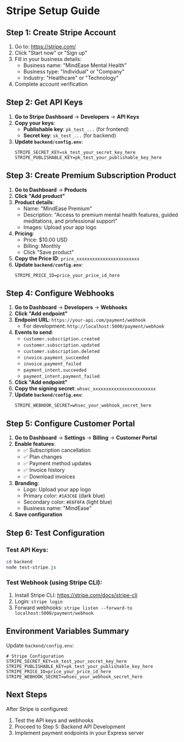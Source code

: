 # Stripe Setup Guide

## Step 1: Create Stripe Account

1. Go to: https://stripe.com/
2. Click "Start now" or "Sign up"
3. Fill in your business details:
   - Business name: "MindEase Mental Health"
   - Business type: "Individual" or "Company"
   - Industry: "Healthcare" or "Technology"
4. Complete account verification

## Step 2: Get API Keys

1. **Go to Stripe Dashboard** → **Developers** → **API Keys**
2. **Copy your keys**:
   - **Publishable key**: `pk_test_...` (for frontend)
   - **Secret key**: `sk_test_...` (for backend)
3. **Update `backend/config.env`**:
   ```
   STRIPE_SECRET_KEY=sk_test_your_secret_key_here
   STRIPE_PUBLISHABLE_KEY=pk_test_your_publishable_key_here
   ```

## Step 3: Create Premium Subscription Product

1. **Go to Dashboard** → **Products**
2. **Click "Add product"**
3. **Product details**:
   - Name: "MindEase Premium"
   - Description: "Access to premium mental health features, guided meditations, and professional support"
   - Images: Upload your app logo
4. **Pricing**:
   - Price: $10.00 USD
   - Billing: Monthly
   - Click "Save product"
5. **Copy the Price ID**: `price_xxxxxxxxxxxxxxxxxxxxxxxx`
6. **Update `backend/config.env`**:
   ```
   STRIPE_PRICE_ID=price_your_price_id_here
   ```

## Step 4: Configure Webhooks

1. **Go to Dashboard** → **Developers** → **Webhooks**
2. **Click "Add endpoint"**
3. **Endpoint URL**: `https://your-api.com/payment/webhook`
   - For development: `http://localhost:5000/payment/webhook`
4. **Events to send**:
   - `customer.subscription.created`
   - `customer.subscription.updated`
   - `customer.subscription.deleted`
   - `invoice.payment_succeeded`
   - `invoice.payment_failed`
   - `payment_intent.succeeded`
   - `payment_intent.payment_failed`
5. **Click "Add endpoint"**
6. **Copy the signing secret**: `whsec_xxxxxxxxxxxxxxxxxxxxxxxx`
7. **Update `backend/config.env`**:
   ```
   STRIPE_WEBHOOK_SECRET=whsec_your_webhook_secret_here
   ```

## Step 5: Configure Customer Portal

1. **Go to Dashboard** → **Settings** → **Billing** → **Customer Portal**
2. **Enable features**:
   - ✅ Subscription cancellation
   - ✅ Plan changes
   - ✅ Payment method updates
   - ✅ Invoice history
   - ✅ Download invoices
3. **Branding**:
   - Logo: Upload your app logo
   - Primary color: `#1A3C6E` (dark blue)
   - Secondary color: `#E6F0FA` (light blue)
   - Business name: "MindEase"
4. **Save configuration**

## Step 6: Test Configuration

### Test API Keys:

```powershell
cd backend
node test-stripe.js
```

### Test Webhook (using Stripe CLI):

1. Install Stripe CLI: https://stripe.com/docs/stripe-cli
2. Login: `stripe login`
3. Forward webhooks: `stripe listen --forward-to localhost:5000/payment/webhook`

## Environment Variables Summary

Update `backend/config.env`:

```
# Stripe Configuration
STRIPE_SECRET_KEY=sk_test_your_secret_key_here
STRIPE_PUBLISHABLE_KEY=pk_test_your_publishable_key_here
STRIPE_PRICE_ID=price_your_price_id_here
STRIPE_WEBHOOK_SECRET=whsec_your_webhook_secret_here
```

## Next Steps

After Stripe is configured:

1. Test the API keys and webhooks
2. Proceed to Step 5: Backend API Development
3. Implement payment endpoints in your Express server
